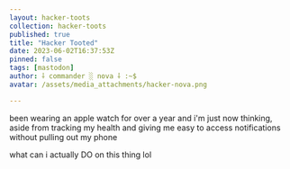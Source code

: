 ```yaml
---
layout: hacker-toots
collection: hacker-toots
published: true
title: "Hacker Tooted"
date: 2023-06-02T16:37:53Z
pinned: false
tags: [mastodon]
author: ⸸ commander ░ nova ⸸ :~$
avatar: /assets/media_attachments/hacker-nova.png

---
```


<p>been wearing an apple watch for over a year and i&#39;m just now thinking, aside from tracking my health and giving me easy to access notifications without pulling out my phone</p><p>what can i actually DO on this thing lol</p>


